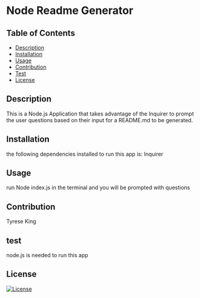 # Node Readme Generator

## Table of Contents
* [Description](#description)
* [Installation](#installation)
* [Usage](#usage)
* [Contribution](#contribution)
* [Test](#test)
* [License](#license)

## Description
This is a Node.js Application that takes advantage of the Inquirer to prompt the user questions based on their input for a README.md to be generated.
## Installation
the following dependencies installed to run this app is: Inquirer
## Usage
run Node index.js in the terminal and you will be prompted with questions
## Contribution 
Tyrese King
## test
node.js is needed to run this app
## License
  [![License](https://img.shields.io/badge/License-MIT-yellow.svg)](https://opensource.org/licenses/MIT)
